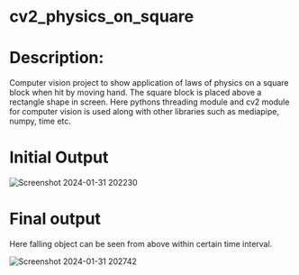 # cv2_physics_on_square
# Description: 
Computer vision project to show application of laws of physics on a square block when hit by moving hand. The square block is placed above a rectangle shape in screen.
Here pythons threading module and cv2 module for computer vision is used along with other libraries such as mediapipe, numpy, time etc.
# Initial Output


![Screenshot 2024-01-31 202230](https://github.com/surajakdev/cv2_physics_on_square/assets/158173648/f00b52ca-a99a-4b35-9cad-ef7cba98602f)

# Final output
Here falling object can be seen from above within certain time interval.


![Screenshot 2024-01-31 202742](https://github.com/surajakdev/cv2_physics_on_square/assets/158173648/53e4d217-0804-4de1-8fa1-f236513a9d79)
